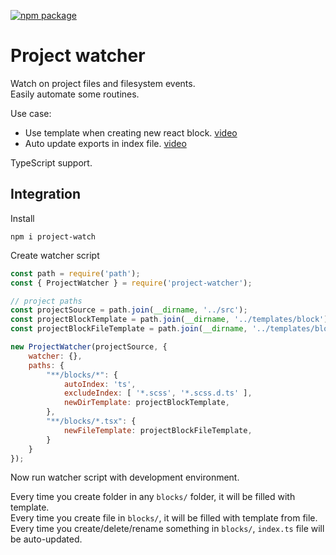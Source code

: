 [![npm package](https://img.shields.io/npm/v/project-watcher.svg?style=flat-square)](https://www.npmjs.org/package/project-watcher)

# Project watcher

Watch on project files and filesystem events.  
Easily automate some routines.

Use case:
* Use template when creating new react block. [video](https://www.youtube.com/watch?v=0rPhA59vyoI)
* Auto update exports in index file. [video](https://www.youtube.com/watch?v=JYQUEFFQoII)

TypeScript support.

## Integration

Install

```
npm i project-watch
```

Create watcher script

```js
const path = require('path');
const { ProjectWatcher } = require('project-watcher');

// project paths
const projectSource = path.join(__dirname, '../src');
const projectBlockTemplate = path.join(__dirname, '../templates/block');
const projectBlockFileTemplate = path.join(__dirname, '../templates/block.tsx');

new ProjectWatcher(projectSource, {
    watcher: {},
    paths: {
        "**/blocks/*": {
            autoIndex: 'ts',
            excludeIndex: [ '*.scss', '*.scss.d.ts' ],
            newDirTemplate: projectBlockTemplate,
        },
        "**/blocks/*.tsx": {
            newFileTemplate: projectBlockFileTemplate,
        }
    }
});
```

Now run watcher script with development environment.

Every time you create folder in any `blocks/` folder, it will be filled with template.  
Every time you create file in `blocks/`, it will be filled with template from file.  
Every time you create/delete/rename something in `blocks/`, `index.ts` file will be auto-updated.
